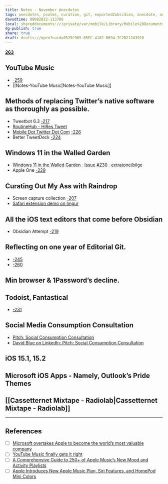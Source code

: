 ```yaml
---
title: Notes - November Anecdotes
tags: anecdotes, psalms, curation, git, exported2obsidian, anecdote, notes
davodtime: 09082022-113706
local: shareddocuments:///private/var/mobile/Library/Mobile%20Documents/iCloud~md~obsidian/Documents/OBSHIDDIAN/drafts/0525C965-65EC-4182-B694-7C2B21243928.md
dg-publish: true
share: true
draft: drafts://open?uuid=0525C965-65EC-4182-B694-7C2B21243928
---
```


[**263**](https://github.com/extratone/bilge/issues/263)

## YouTube Music  
- [-259](https://github.com/extratone/bilge/issues/259)
- [[Notes-YouTube Music\|Notes-YouTube Music]]

## Methods of replacing Twitter’s native software as thoroughly as possible.
- Tweetbot 6.3 [-217](https://github.com/extratone/bilge/issues/21711)
- [RoutineHub - HiRes Tweet](https://routinehub.co/shortcut/7912/)
- [Mobile Dot Twitter Dot Com](https://twitter.com/NeoYokel/timelines/1454526646808051718) [-226](https://github.com/extratone/bilge/issues/226)
- Better TweetDeck [-224](https://github.com/extratone/bilge/issues/224)

## Windows 11 in the Walled Garden
- [Windows 11 in the Walled Garden · Issue #230 · extratone/bilge](https://github.com/extratone/bilge/issues/230)
- Apple One [-229](https://github.com/extratone/bilge/issues/229)

## Curating Out My Ass with Raindrop
- Screen capture collection [-207](https://github.com/extratone/bilge/issues/207)
- [Safari extension demo on Imgur](https://imgur.com/gallery/UvEIErK)

## All the iOS text editors that come before Obsidian
- Obsidian Attempt [-219](https://github.com/extratone/bilge/issues/219)

## Reflecting on one year of Editorial Git.
- [-245](https://github.com/extratone/bilge/issues/245)
- [-260](https://github.com/extratone/bilge/issues/260)

## Min browser & 1Password’s decline.

## Todoist, Fantastical 
- [-231](https://github.com/extratone/bilge/issues/231)

## Social Media Consumption Consultation
- [Pitch: Social Consumption Consultation](https://whyp.it/t/pitch-social-consumption-consultation-KJ57o)
- [David Blue on LinkedIn: Pitch: Social Consumption Consultation](https://www.linkedin.com/posts/extratone_pitch-social-consumption-consultation-activity-6858193553827385344-3Trq)

## iOS 15.1, 15.2

## Microsoft iOS Apps - Namely, Outlook’s Pride Themes

## [[Cassetternet Mixtape - Radiolab\|Cassetternet Mixtape - Radiolab]]


***

## References
- [ ] [Microsoft overtakes Apple to become the world’s most valuable company](https://www.theverge.com/2021/10/29/22753251/microsoft-apple-market-cap-business-valuable-company)
- [ ] [YouTube Music finally gets it right](https://www.theverge.com/2018/5/25/17391686/youtube-music-review)
- [ ] [A Comprehensive Guide to 250+ of Apple Music’s New Mood and Activity Playlists](https://www.macstories.net/stories/a-comprehensive-guide-to-250-of-apple-musics-new-mood-and-activity-playlists/)
- [ ] [Apple Introduces New Apple Music Plan, Siri Features, and HomePod Mini Colors](https://www.macstories.net/news/apple-introduces-new-apple-music-plan-siri-features-and-homepod-mini-colors/)